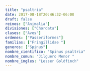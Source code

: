 ```yaml
---
title: "psaltria"
date: 2017-08-18T20:46:32-06:00
draft: false
reinos: ["Animalia"]
divisiones: ["Chordata"]
clases: ["Aves"]
ordenes: ["Passeriformes"]
familias: ["Fringillidae "]
generos: ["Spinus"]
nombre_cientifico: "Spinus psaltria"
nombre_comun: "Jilguero Menor "
nombre_ingles: "Lesser Goldfinch"
---
```

